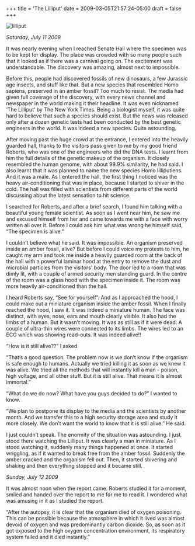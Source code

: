 +++
title = 'The Lilliput'
date = 2009-03-05T21:57:24-05:00
draft = false
+++

![lilliput](/../../img//lilliput.jpg)

*Saturday, July 11 2009*

It was nearly evening when I reached Senate Hall where the specimen was to be kept for display. The place was crowded with so many people such that it looked as if there was a carnival going on. The excitement was understandable. The discovery was amazing, almost next to impossible.

Before this, people had discovered fossils of new dinosaurs, a few Jurassic age insects, and stuff like that. But a new species that resembled Homo sapiens, preserved in an amber fossil? Too much to resist. The media had given full coverage of the discovery, with every news channel and newspaper in the world making it their headline. It was even nicknamed ‘The Lilliput’ by The New York Times. Being a biologist myself, it was quite hard to believe that such a species should exist. But the news was released only after a dozen genetic tests had been conducted by the best genetic engineers in the world. It was indeed a new species. Quite astounding.

After moving past the huge crowd at the entrance, I entered into the heavily guarded hall, thanks to the visitors pass given to me by my good friend Roberts, who was one of the engineers who did the DNA tests. I learnt from him the full details of the genetic makeup of the organism. It closely resembled the human genome, with about 99.9% similarity, he had said. I also learnt that it was planned to name the new species Homo lilliputiens. And it was a male. As I entered the hall, the first thing I noticed was the heavy air-conditioning that was in place, because I started to shiver in the cold. The hall was filled with scientists from different parts of the world discussing about the latest sensation to hit science.

I searched for Roberts, and after a brief search, I found him talking with a beautiful young female scientist. As soon as I went near him, he saw me and excused himself from her and came towards me with a face with worry written all over it. Before I could ask him what was wrong he himself said, “The specimen is alive.”

I couldn’t believe what he said. It was impossible. An organism preserved inside an amber fossil, alive? But before I could voice my protests to him, he caught my arm and took me inside a heavily guarded room at the back of the hall with a powerful laminar hood at the entry to remove the dust and microbial particles from the visitors' body. The door led to a room that was dimly lit, with a couple of armed security men standing guard. In the centre of the room was a glass hood with the specimen inside it. The room was more heavily air-conditioned than the hall.

I heard Roberts say, “See for yourself”. And as I approached the hood, I could make out a miniature organism inside the amber fossil. When I finally reached the hood, I saw it. It was indeed a miniature human. The face was distinct, with eyes, nose, ears and mouth clearly visible. It also had the limbs of a human. But it wasn’t moving. It was as still as if it were dead. A couple of ultra-thin wires were connected to its limbs. The wires led to an ECG which was showing read-outs. It was indeed alive!!

“How is it still alive??” I asked

“That’s a good question. The problem now is we don’t know if the organism is safe enough to humans. Actually we tried killing it as soon as we knew it was alive. We tried all the methods that will instantly kill a man - poison, high voltage, and all other stuff. But it is still alive. That means it is almost immortal.”

“What do we do now? What have you guys decided to do?” I wanted to know.

“We plan to postpone its display to the media and the scientists by another month. And we transfer this to a high security storage area and study it more closely. We don’t want the world to know that it is still alive.” He said.

I just couldn’t speak. The enormity of the situation was astounding. I just stood there watching the Lilliput. It was clearly a man in miniature. As I stood watching it, suddenly many things happened at once. It started wriggling, as if it wanted to break free from the amber fossil. Suddenly the amber cracked and the organism fell out. Then, it started shivering and shaking and then everything stopped and it became still.

*Sunday, July 12 2009*

It was almost noon when the report came. Roberts studied it for a moment, smiled and handed over the report to me for me to read it. I wondered what was amusing in it as I studied the report.

“After the autopsy, it is clear that the organism died of oxygen poisoning. This can be possible because the atmosphere in which it lived was almost devoid of oxygen and was predominantly carbon dioxide. So, as soon as it got exposed to the high oxygen concentration environment, its respiratory system failed and it died instantly.”